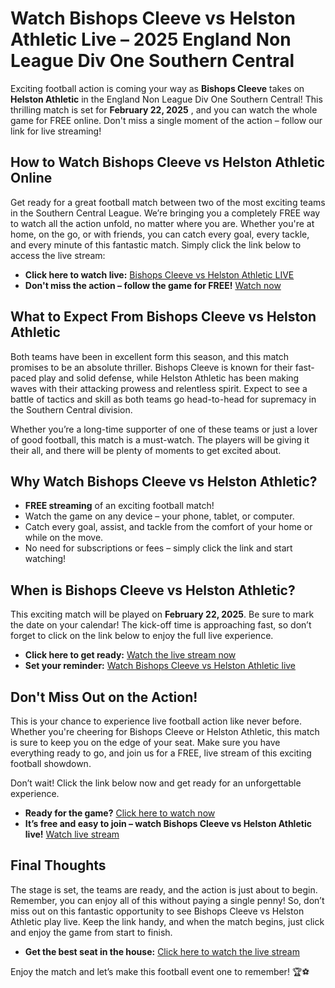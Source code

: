 # Watch Bishops Cleeve vs Helston Athletic Live – 2025 England Non League Div One Southern Central

Exciting football action is coming your way as **Bishops Cleeve** takes on **Helston Athletic** in the England Non League Div One Southern Central! This thrilling match is set for **February 22, 2025** , and you can watch the whole game for FREE online. Don't miss a single moment of the action – follow our link for live streaming!

## How to Watch Bishops Cleeve vs Helston Athletic Online

Get ready for a great football match between two of the most exciting teams in the Southern Central League. We’re bringing you a completely FREE way to watch all the action unfold, no matter where you are. Whether you're at home, on the go, or with friends, you can catch every goal, every tackle, and every minute of this fantastic match. Simply click the link below to access the live stream:

- **Click here to watch live:** [Bishops Cleeve vs Helston Athletic LIVE](https://tinyurl.com/livestreamfreeo?st=Bishops+Cleeve+vs+Helston+Athletic&si=gh)
- **Don't miss the action – follow the game for FREE!** [Watch now](https://tinyurl.com/livestreamfreeo?st=Bishops+Cleeve+vs+Helston+Athletic&si=gh)

## What to Expect From Bishops Cleeve vs Helston Athletic

Both teams have been in excellent form this season, and this match promises to be an absolute thriller. Bishops Cleeve is known for their fast-paced play and solid defense, while Helston Athletic has been making waves with their attacking prowess and relentless spirit. Expect to see a battle of tactics and skill as both teams go head-to-head for supremacy in the Southern Central division.

Whether you’re a long-time supporter of one of these teams or just a lover of good football, this match is a must-watch. The players will be giving it their all, and there will be plenty of moments to get excited about.

## Why Watch Bishops Cleeve vs Helston Athletic?

- **FREE streaming** of an exciting football match!
- Watch the game on any device – your phone, tablet, or computer.
- Catch every goal, assist, and tackle from the comfort of your home or while on the move.
- No need for subscriptions or fees – simply click the link and start watching!

## When is Bishops Cleeve vs Helston Athletic?

This exciting match will be played on **February 22, 2025**. Be sure to mark the date on your calendar! The kick-off time is approaching fast, so don’t forget to click on the link below to enjoy the full live experience.

- **Click here to get ready:** [Watch the live stream now](https://tinyurl.com/livestreamfreeo?st=Bishops+Cleeve+vs+Helston+Athletic&si=gh)
- **Set your reminder:** [Watch Bishops Cleeve vs Helston Athletic live](https://tinyurl.com/livestreamfreeo?st=Bishops+Cleeve+vs+Helston+Athletic&si=gh)

## Don't Miss Out on the Action!

This is your chance to experience live football action like never before. Whether you're cheering for Bishops Cleeve or Helston Athletic, this match is sure to keep you on the edge of your seat. Make sure you have everything ready to go, and join us for a FREE, live stream of this exciting football showdown.

Don’t wait! Click the link below now and get ready for an unforgettable experience.

- **Ready for the game?** [Click here to watch now](https://tinyurl.com/livestreamfreeo?st=Bishops+Cleeve+vs+Helston+Athletic&si=gh)
- **It’s free and easy to join – watch Bishops Cleeve vs Helston Athletic live!** [Watch live stream](https://tinyurl.com/livestreamfreeo?st=Bishops+Cleeve+vs+Helston+Athletic&si=gh)

## Final Thoughts

The stage is set, the teams are ready, and the action is just about to begin. Remember, you can enjoy all of this without paying a single penny! So, don’t miss out on this fantastic opportunity to see Bishops Cleeve vs Helston Athletic play live. Keep the link handy, and when the match begins, just click and enjoy the game from start to finish.

- **Get the best seat in the house:** [Click here to watch the live stream](https://tinyurl.com/livestreamfreeo?st=Bishops+Cleeve+vs+Helston+Athletic&si=gh)

Enjoy the match and let’s make this football event one to remember! 🏆⚽
